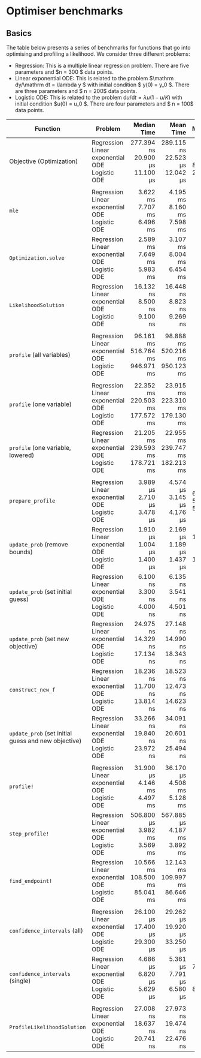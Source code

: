 # Optimiser benchmarks
## Basics
The table below presents a series of benchmarks for functions that go into 
optimising and profiling a likelihood. We consider three different problems:
   - Regression: This is a multiple linear regression problem. There are five parameters and    $n = 300 $ data points.
   - Linear exponential ODE: This is related to the problem     $\mathrm dy/\mathrm dt = \lambda y $ with initial condition   $ y(0) = y_0   $. There are three parameters and $ n = 200$ data points.
   - Logistic ODE: This is related to the problem     $\mathrm du/\mathrm dt = \lambda u (1 - u/K)$ with initial condition   $u(0) = u_0  $.    There are four parameters and   $ n = 100$ data points.

| Function | Problem | Median Time | Mean Time | Memory | Allocations |
|---|---|--:|--:|--:|--:|
| Objective (Optimization) | Regression<br>Linear exponential ODE<br>Logistic ODE | 277.394 ns<br>20.900 μs<br>11.100 μs | 289.115 ns<br>22.523 μs<br>12.042 μs | 80 bytes<br>8.08 KiB<br>2.45 KiB | 2<br>13<br>12 |
| | | | | | |
| `mle` | Regression<br>Linear exponential ODE<br>Logistic ODE | 3.622 ms<br>7.707 ms<br>6.496 ms | 4.195 ms<br>8.160 ms<br>7.598 ms | 3.52 MiB<br>2.92 MiB<br>1.19 MiB | 8486<br>6940<br>8519 |
| `Optimization.solve` | Regression<br>Linear exponential ODE<br>Logistic ODE | 2.589 ms<br>7.649 ms<br>5.983 ms | 3.107 ms<br>8.004 ms<br>6.454 ms | 3.52 MiB<br>2.92 MiB<br>1.19 MiB | 8486<br>6940<br>8519 |
| `LikelihoodSolution` | Regression<br>Linear exponential ODE<br>Logistic ODE | 16.132 ns<br>8.500 ns<br>9.100 ns | 16.448 ns<br>8.823 ns<br>9.269 ns | 0 bytes<br>0 bytes<br>0 bytes | 0<br>0<br>0 |
| | | | | | |
| `profile` (all variables) | Regression<br>Linear exponential ODE<br>Logistic ODE | 96.161 ms<br>516.764 ms<br>946.971 ms | 98.888 ms<br>520.216 ms<br>950.123 ms | 102.66 MiB<br>199.22 MiB<br>222.56 MiB | 634270<br>861736<br>2708232 |
| | | | | | |
| `profile` (one variable) | Regression<br>Linear exponential ODE<br>Logistic ODE | 22.352 ms<br>220.503 ms<br>177.572 ms | 23.915 ms<br>223.310 ms<br>179.130 ms | 25.13 MiB<br>84.46 MiB<br>42.12 MiB | 150089<br>359831<br>511403 |
| `profile` (one variable, lowered) | Regression<br>Linear exponential ODE<br>Logistic ODE | 21.205 ms<br>239.593 ms<br>178.721 ms | 22.955 ms<br>239.747 ms<br>182.213 ms | 25.13 MiB<br>84.46 MiB<br>42.12 MiB | 150089<br>359831<br>511403 |
| | | | | | |
| `prepare_profile` | Regression<br>Linear exponential ODE<br>Logistic ODE | 3.989 μs<br>2.710 μs<br>3.478 μs | 4.574 μs<br>3.145 μs<br>4.176 μs | 6.23 KiB<br>5.09 KiB<br>5.64 KiB | 80<br>50<br>65 |
| `update_prob` (remove bounds) | Regression<br>Linear exponential ODE<br>Logistic ODE | 1.910 μs<br>1.004 μs<br>1.400 μs | 2.169 μs<br>1.189 μs<br>1.437 μs | 1.50 KiB<br>864 bytes<br>1.16 KiB | 46<br>26<br>36 |
| `update_prob` (set initial guess) | Regression<br>Linear exponential ODE<br>Logistic ODE | 6.100 ns<br>3.300 ns<br>4.000 ns | 6.135 ns<br>3.541 ns<br>4.501 ns | 0 bytes<br>0 bytes<br>0 bytes | 0<br>0<br>0 |
| `update_prob` (set new objective) | Regression<br>Linear exponential ODE<br>Logistic ODE | 24.975 ns<br>14.329 ns<br>17.134 ns | 27.148 ns<br>14.990 ns<br>18.343 ns | 0 bytes<br>0 bytes<br>0 bytes | 0<br>0<br>0 |
| `construct_new_f` | Regression<br>Linear exponential ODE<br>Logistic ODE | 18.236 ns<br>11.700 ns<br>13.814 ns | 18.523 ns<br>12.473 ns<br>14.623 ns | 0 bytes<br>0 bytes<br>0 bytes | 0<br>0<br>0 |
| `update_prob` (set initial guess and new objective) | Regression<br>Linear exponential ODE<br>Logistic ODE | 33.266 ns<br>19.840 ns<br>23.972 ns | 34.091 ns<br>20.601 ns<br>25.494 ns | 0 bytes<br>0 bytes<br>0 bytes | 0<br>0<br>0 |
| | | | | | |
| `profile!` | Regression<br>Linear exponential ODE<br>Logistic ODE | 31.900 μs<br>4.146 ms<br>4.497 ms | 36.170 μs<br>4.508 ms<br>5.128 ms | 37.66 KiB<br>1.59 MiB<br>1.10 MiB | 242<br>6794<br>13348 |
| `step_profile!` | Regression<br>Linear exponential ODE<br>Logistic ODE | 506.800 μs<br>3.982 ms<br>3.569 ms | 567.885 μs<br>4.187 ms<br>3.892 ms | 623.58 KiB<br>1.53 MiB<br>922.09 KiB | 3469<br>6498<br>10929 |
| `find_endpoint!` | Regression<br>Linear exponential ODE<br>Logistic ODE | 10.566 ms<br>108.500 ms<br>85.041 ms | 12.143 ms<br>109.997 ms<br>86.646 ms | 12.72 MiB<br>40.65 MiB<br>18.74 MiB | 75905<br>173190<br>227523 |
| | | | | | |
| `confidence_intervals` (all) | Regression<br>Linear exponential ODE<br>Logistic ODE | 26.100 μs<br>17.400 μs<br>29.300 μs | 29.262 μs<br>19.920 μs<br>33.250 μs | 41.41 KiB<br>26.67 KiB<br>45.34 KiB | 70<br>44<br>57 |
| `confidence_intervals` (single) | Regression<br>Linear exponential ODE<br>Logistic ODE | 4.686 μs<br>6.820 μs<br>5.629 μs | 5.361 μs<br>7.791 μs<br>6.580 μs | 7.39 KiB<br>11.06 KiB<br>8.22 KiB | 13<br>13<br>13 |
| | | | | | |
| `ProfileLikelihoodSolution` | Regression<br>Linear exponential ODE<br>Logistic ODE | 27.008 ns<br>18.637 ns<br>20.741 ns | 27.973 ns<br>19.474 ns<br>22.476 ns | 0 bytes<br>0 bytes<br>0 bytes | 0<br>0<br>0 |
